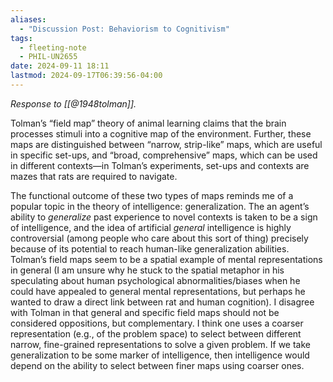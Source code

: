 ```yaml
---
aliases:
  - "Discussion Post: Behaviorism to Cognitivism"
tags:
  - fleeting-note
  - PHIL-UN2655
date: 2024-09-11 18:11
lastmod: 2024-09-17T06:39:56-04:00
---
```

*Response to [[@1948tolman]].*

Tolman’s “field map” theory of animal learning claims that the brain processes stimuli into a cognitive map of the environment. Further, these maps are distinguished between “narrow, strip-like” maps, which are useful in specific set-ups, and “broad, comprehensive” maps, which can be used in different contexts—in Tolman’s experiments, set-ups and contexts are mazes that rats are required to navigate.

The functional outcome of these two types of maps reminds me of a popular topic in the theory of intelligence: generalization. The an agent’s ability to *generalize* past experience to novel contexts is taken to be a sign of intelligence, and the idea of artificial *general* intelligence is highly controversial (among people who care about this sort of thing) precisely because of its potential to reach human-like generalization abilities. Tolman’s field maps seem to be a spatial example of mental representations in general (I am unsure why he stuck to the spatial metaphor in his speculating about human psychological abnormalities/biases when he could have appealed to general mental representations, but perhaps he wanted to draw a direct link between rat and human cognition). I disagree with Tolman in that general and specific field maps should not be considered oppositions, but complementary. I think one uses a coarser representation (e.g., of the problem space) to select between different narrow, fine-grained representations to solve a given problem. If we take generalization to be some marker of intelligence, then intelligence would depend on the ability to select between finer maps using coarser ones.